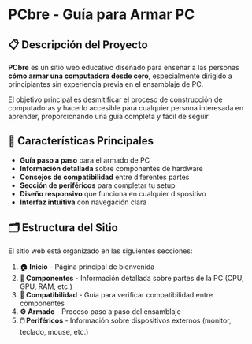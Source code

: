# PCbre - Guía para Armar PC 

## 📋 Descripción del Proyecto

**PCbre** es un sitio web educativo diseñado para enseñar a las personas **cómo armar una computadora desde cero**, especialmente dirigido a principiantes sin experiencia previa en el ensamblaje de PC.

El objetivo principal es desmitificar el proceso de construcción de computadoras y hacerlo accesible para cualquier persona interesada en aprender, proporcionando una guía completa y fácil de seguir.

## 🎯 Características Principales

- **Guía paso a paso** para el armado de PC
- **Información detallada** sobre componentes de hardware
- **Consejos de compatibilidad** entre diferentes partes
- **Sección de periféricos** para completar tu setup
- **Diseño responsivo** que funciona en cualquier dispositivo
- **Interfaz intuitiva** con navegación clara

## 🗂️ Estructura del Sitio

El sitio web está organizado en las siguientes secciones:

1. **🏠 Inicio** - Página principal de bienvenida
2. **🔧 Componentes** - Información detallada sobre partes de la PC (CPU, GPU, RAM, etc.)
3. **🔗 Compatibilidad** - Guía para verificar compatibilidad entre componentes
4. **⚙️ Armado** - Proceso paso a paso del ensamblaje
5. **🖱️ Periféricos** - Información sobre dispositivos externos (monitor, teclado, mouse, etc.)

